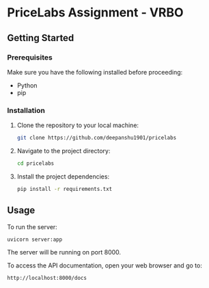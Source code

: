 # PriceLabs Assignment - VRBO

## Getting Started

### Prerequisites

Make sure you have the following installed before proceeding:

- Python
- pip

### Installation

1. Clone the repository to your local machine:

    ```bash
    git clone https://github.com/deepanshu1901/pricelabs
    ```

2. Navigate to the project directory:

    ```bash
    cd pricelabs
    ```

3. Install the project dependencies:

    ```bash
    pip install -r requirements.txt
    ```

## Usage

To run the server:

```bash
uvicorn server:app
```
The server will be running on port 8000.

To access the API documentation, open your web browser and go to:

```bash
http://localhost:8000/docs
```